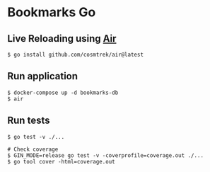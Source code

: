 # Bookmarks Go

## Live Reloading using [Air](https://github.com/cosmtrek/air)

```shell
$ go install github.com/cosmtrek/air@latest
```

## Run application

```shell
$ docker-compose up -d bookmarks-db
$ air
```

## Run tests

```shell
$ go test -v ./...

# Check coverage
$ GIN_MODE=release go test -v -coverprofile=coverage.out ./...
$ go tool cover -html=coverage.out
```

